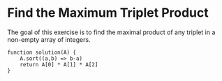 # Find the Maximum Triplet Product

The goal of this exercise is to find the maximal product of any triplet in a non-empty array of integers.

```
function solution(A) {
    A.sort((a,b) => b-a)
    return A[0] * A[1] * A[2]
}
```
